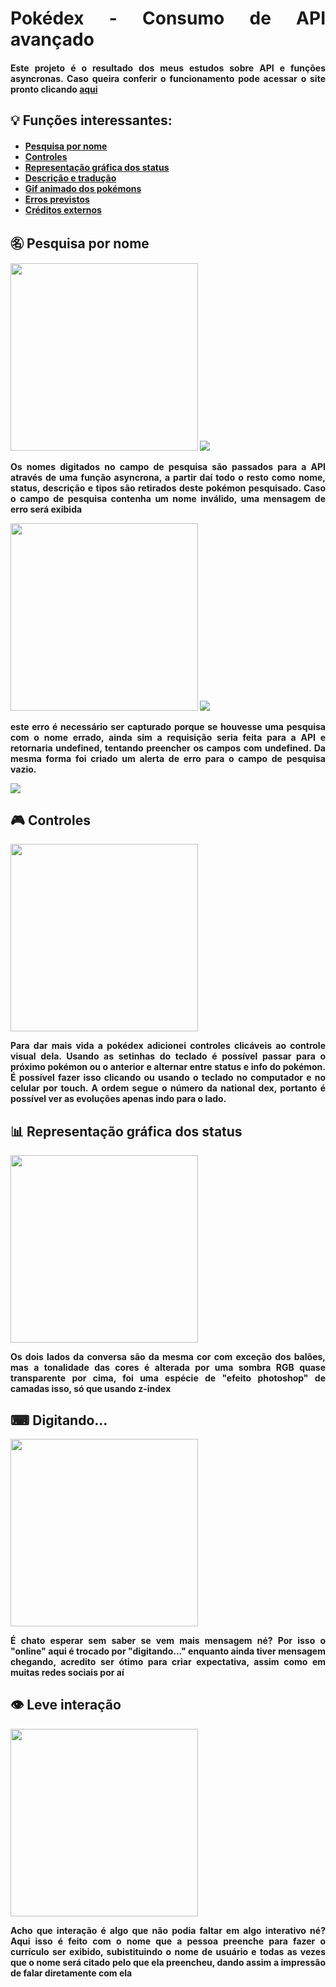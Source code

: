 <div align="justify">

<h1>Pokédex - Consumo de API avançado</h1>
<h4><b> Este projeto é o resultado dos meus estudos sobre API e funções asyncronas. Caso queira conferir o funcionamento pode acessar o site pronto clicando <a href="https://scrpokedex.netlify.app/">aqui</a><b></h2>

<h2>&#128161; Funções interessantes:</h2>
<h4><ul>
<li><a href="#pesquisa">Pesquisa por nome</a></li>
<li><a href="#controles">Controles</a></li>
<li><a href="#status">Representação gráfica dos status</a></li>
<li><a href="#digitando">Descrição e tradução</a></li>
<li><a href="#interacao">Gif animado dos pokémons</a></li>
<li><a href="#interacao">Erros previstos</a></li>
<li><a href="#interacao">Créditos externos</a></li>
</h4>


</ul>

<a id="pesquisa">
<h2>&#12948; Pesquisa por nome</h2>
<img height="300em" src="https://user-images.githubusercontent.com/104655361/205297376-63704d77-da0d-4352-ad77-4116990bde6b.gif">
<img src="https://user-images.githubusercontent.com/104655361/205297916-c2de237e-e5ae-405c-9cd1-e94fb898d8c2.jpg">

<p>Os nomes digitados no campo de pesquisa são passados para a API através de uma função asyncrona, a partir daí todo o resto como nome, status, descrição e tipos são retirados deste pokémon pesquisado. Caso o campo de pesquisa contenha um nome inválido, uma mensagem de erro será exibida</p> 
<img height="300em" src="https://user-images.githubusercontent.com/104655361/205299205-025a1562-b3a0-4f89-8699-dbd6f8854d17.gif">
<img src="https://user-images.githubusercontent.com/104655361/205299487-fb1c42b8-de1a-4987-9bc3-b5f9d108a898.jpg">
<p>este erro é necessário ser capturado porque se houvesse uma pesquisa com o nome errado, ainda sim a requisição seria feita para a API e retornaria undefined, tentando preencher os campos com undefined. Da mesma forma foi criado um alerta de erro para o campo de pesquisa vazio.</p>
<img src="https://user-images.githubusercontent.com/104655361/205300316-292021f4-d6fe-4506-8db1-cfde99a7b17a.jpg">




<a id="controles">
<h2>&#127918;	Controles</h2>
<img height="300em" src="https://user-images.githubusercontent.com/104655361/205301215-cf613e80-df4a-49d9-b55d-a2880885fbd7.gif">
<p>Para dar mais vida a pokédex adicionei controles clicáveis ao controle visual dela. Usando as setinhas do teclado é possível passar para o próximo pokémon ou o anterior e alternar entre status e info do pokémon. É possível fazer isso clicando ou usando o teclado no computador e no celular por touch. A ordem segue o número da national dex, portanto é possível ver as evoluções apenas indo para o lado.</p>
</a>



<a id="status">
<h2>&#128202;	Representação gráfica dos status</h2>
<img height="300em" src="https://user-images.githubusercontent.com/104655361/180345507-af50ad76-19d2-4b71-b9f0-f65cabdeb071.gif">
<p>Os dois lados da conversa são da mesma cor com exceção dos balões, mas a tonalidade das cores é alterada por uma sombra RGB quase transparente por cima, foi uma espécie de "efeito photoshop" de camadas isso, só que usando z-index</p> 
</a>

<a id="digitando">
<h2>&#x2328;	Digitando...</h2>
<img height="300em" src="https://user-images.githubusercontent.com/104655361/180370767-394b0e80-a6ea-446d-9d71-f99aa05c3fe5.gif">
<p>É chato esperar sem saber se vem mais mensagem né? Por isso o "online" aqui é trocado por "digitando..." enquanto ainda tiver mensagem chegando, acredito ser ótimo para criar expectativa, assim como em muitas redes sociais por aí</p> </a>

<a id="interacao">
<h2>&#x1F441;	Leve interação</h2>
<img height="300em" src="https://user-images.githubusercontent.com/104655361/180371730-54e3c4e6-521b-47ab-87b4-5ad118bcd033.png">
<p>Acho que interação é algo que não podia faltar em algo interativo né? Aqui isso é feito com o nome que a pessoa preenche para fazer o currículo ser exibido, subistituindo o nome de usuário e todas as vezes que o nome será citado pelo que ela preencheu, dando assim a impressão de falar diretamente com ela</p>
</div>
